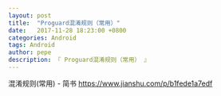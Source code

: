 ```yaml
---
layout: post
title:  "Proguard混淆规则（常用）"
date:   2017-11-28 18:23:00 +0800
categories: Android
tags: Android
author: pepe
description: 『 Proguard混淆规则（常用） 』
---
```



 
混淆规则(常用) - 简书
https://www.jianshu.com/p/b1fede1a7edf